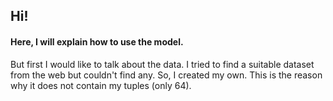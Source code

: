 ## Hi!
#### Here, I will explain how to use the model.

But first I would like to talk about the data.
I tried to find a suitable dataset from the web but couldn't find any. So, I created my own. This is the reason why it does not contain my tuples (only 64).

